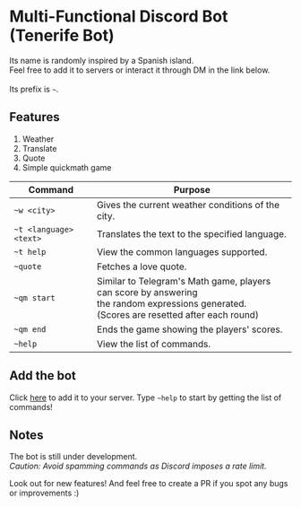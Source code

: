 # Multi-Functional Discord Bot (Tenerife Bot)
Its name is randomly inspired by a Spanish island. <br>
Feel free to add it to servers or interact it through DM in the link below. <br>
<br>
Its prefix is ```~```. 

## Features
1. Weather
2. Translate
3. Quote
4. Simple quickmath game

| Command | Purpose |  
|---|---|
| ```~w <city>``` | Gives the current weather conditions of the city. | 
| ```~t <language> <text>``` | Translates the text to the specified language. |  
| ```~t help``` | View the common languages supported. |  
| ```~quote``` | Fetches a love quote. | 
| ```~qm start``` | Similar to Telegram's Math game, players can score by answering <br> the random expressions generated. <br> (Scores are resetted after each round) |  
| ```~qm end``` | Ends the game showing the players' scores. | 
| ```~help``` | View the list of commands. | 

## Add the bot 
Click [here](https://discord.com/api/oauth2/authorize?client_id=1057363158756495380&permissions=534723947584&scope=bot) to add it to your server.
Type ```~help``` to start by getting the list of commands!

## Notes
The bot is still under development. <br> 
*Caution: Avoid spamming commands as Discord imposes a rate limit.* <br>

Look out for new features! And feel free to create a PR if you spot any bugs or improvements :)
